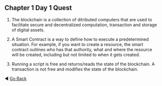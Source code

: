 ## Chapter 1 Day 1 Quest
1. The blockchain is a collection of ditributed computers that are used to facilitate secure and decentralized computation,
transaction and storage of digital assets.


2. A Smart Contract is a way to define how to execute a predetermined situation. For example, if you want to create a resource,
the smart contract outlines who has that authority, what and where the resource will be created, including but not limited to 
when it gets created.

3. Running a script is free and returns/reads the state of the blockchain. A transaction is not free and modifies the state
of the blockchain.

:arrow_backward: [Go Back](README.md)

